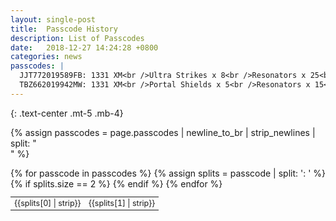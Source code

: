 ```yaml
---
layout: single-post
title:  Passcode History
description: List of Passcodes
date:   2018-12-27 14:24:28 +0800
categories: news
passcodes: |
  JJT772019589FB: 1331 XM<br />Ultra Strikes x 8<br />Resonators x 25<br />Power Cubes x 15<br />XMP Bursters x 25 
  TBZ662019942MW: 1331 XM<br />Portal Shields x 5<br />Resonators x 15<br />Power Cubes x 10<br />XMP Bursters x 25
---
```


{: .text-center .mt-5 .mb-4}

{% assign passcodes = page.passcodes | newline_to_br | strip_newlines | split: "<br />" %}

<table class="table table-sm table-bordered" style="font-size: 0.9em;">
<tbody>
{% for passcode in passcodes %}
  {% assign splits = passcode | split: ': ' %}
  {% if splits.size == 2 %}
    <tr>
      <td class="text-center">{{splits[0] | strip}}</td>
      <td>{{splits[1] | strip}}</td>
    </tr>
  {% endif %}
{% endfor %}
</tbody>
</table>


